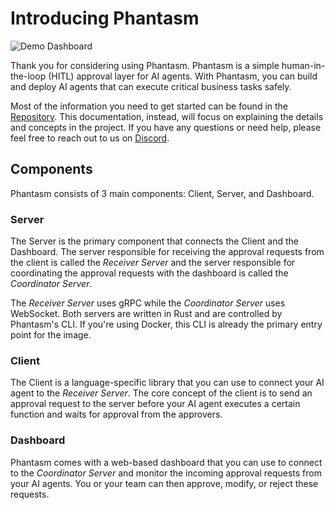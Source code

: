 # Introducing Phantasm

![Demo Dashboard](https://phantasm-assets.s3.amazonaws.com/demos/0.1.0.gif)

Thank you for considering using Phantasm. Phantasm is a simple human-in-the-loop
(HITL) approval layer for AI agents. With Phantasm, you can build and deploy AI
agents that can execute critical business tasks safely.

Most of the information you need to get started can be found in the
[Repository][repo]. This documentation, instead, will focus on explaining the
details and concepts in the project. If you have any questions or need help,
please feel free to reach out to us on [Discord][discord].

[repo]: https://github.com/phantasmlabs/phantasm
[discord]: https://discord.gg/dgevsYhh7P

## Components

Phantasm consists of 3 main components: Client, Server, and Dashboard.

### Server

The Server is the primary component that connects the Client and the Dashboard.
The server responsible for receiving the approval requests from the client is
called the _Receiver Server_ and the server responsible for coordinating the
approval requests with the dashboard is called the _Coordinator Server_.

The _Receiver Server_ uses gRPC while the _Coordinator Server_ uses WebSocket.
Both servers are written in Rust and are controlled by Phantasm's CLI. If you're
using Docker, this CLI is already the primary entry point for the image.

### Client

The Client is a language-specific library that you can use to connect your AI
agent to the _Receiver Server_. The core concept of the client is to send an
approval request to the server before your AI agent executes a certain function
and waits for approval from the approvers.

### Dashboard

Phantasm comes with a web-based dashboard that you can use to connect to the
_Coordinator Server_ and monitor the incoming approval requests from your AI
agents. You or your team can then approve, modify, or reject these requests.
